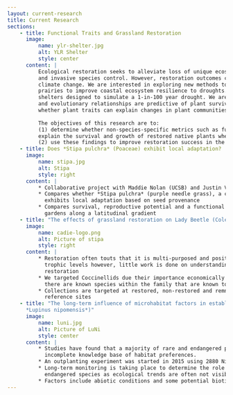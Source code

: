 ```yaml
---
layout: current-research
title: Current Research
sections:
    - title: Functional Traits and Grassland Restoration
      image:
          name: ylr-shelter.jpg
          alt: YLR Shelter
          style: center
      content: |
          Ecological restoration seeks to alleviate loss of unique ecosystems through native plant reintroductions
          and invasive species control. However, restoration outcomes can be unpredictable and may become more so with
          climate change. We are interested in exploring new methods to improve restoration success in coastal
          prairies to improve coastal ecosystem resilience to droughts. We planted native plant species under rain-out
          shelters designed to simulate a 1-in-100 year drought. We are interested in understanding if plant traits
          and evolutionary relationships are predictive of plant survival and growth. We are also interested in
          whether plant traits can explain changes in plant communities. 
      
          The objectives of this research are to: 
          (1) determine whether non-species-specific metrics such as functional traits and phylogenetics can help
          explain the survival and growth of restored native plants when exposed to extreme drought
          (2) use these findings to improve restoration success in the context of climate change. 
    - title: Does *Stipa pulchra* (Poaceae) exhibit local adaptation?
      image:
          name: stipa.jpg
          alt: Stipa
          style: right
      content: |
          * Collaborative project with Maddie Nolan (UCSB) and Justin Valliere (UCLA)
          * Compares whether *Stipa pulchra* (purple needle grass), a commonly used grassland species in restoration,
            exhibits local adaptation based on seed provenance
          * Compares survival, reproductive potential and a functional trait of 7 localities of seeds at 3 different
            gardens along a latitudinal gradient
    - title: "The effects of grassland restoration on Lady Beetle (Coleoptera: Coccinellidae) community assemblages"
      image:
          name: cadie-logo.png
          alt: Picture of stipa
          style: right
      content: |
          * Restoration often touts that it is multi-purposed and positively affects the biodiversity at multiple
            trophic levels however, little work is done on understanding how insect communities may change after
            restoration
          * We targeted Coccinellids due their importance economically due to agricultural production and because
            there are known species within the family that are known to be invasive
          * Collections are targeted at restored, non-restored and remnant sites that were used as restoration
            reference sites
    - title: "The long-term influence of microhabitat factors in establishing the endangered Nipomo Lupine (Fabaceae:
      *Lupinus nipomensis*)"
      image:
          name: luni.jpg
          alt: Picture of LuNi
          style: center
      content: |
          * Studies have found that a majority of rare and endangered plant establishment efforts have failed due to an
            incomplete knowledge base of habitat preferences.
          * An outplanting experiment was started in 2015 using 2880 Nipomo Lupine seeds in a variety of microhabitats
          * Long-term monitoring is taking place to determine the role of microhabitats in sustainable establishment of
            endangered species as ecological trends are often not visible for several years
          * Factors include abiotic conditions and some potential biotic interactions
---
```

